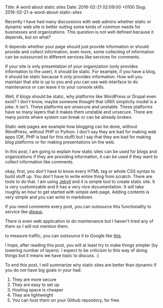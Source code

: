 Title: A word about static sites
Date: 2016-02-21 02:09:00 +0100
Slug: 2016-02-21-a-word-about-static-sites


Recently I have had many discussions with web admins whether static or dynamic web site is better suiting some kinds of common
needs for businesses and organizations. This question is not well defined because it depends, but on what? 

It depends whether your page should just provide information or should provide and collect information, even more, some collecting of information can be outsourced to different services like services for comments. 

If your site is only presentation of your organization (only provides information to the user), it should be static. For example, if you
have a blog, it should be static because it only provides information. How will you maintain that site is up to you and you can use
web interface to do maintenance or can leave it to your console skills. 

Well, if blogs should be static, why platforms like WordPress or Drupal even exist? I don't know, maybe someone thought that 
UNIX simplicity model is a joke. It isn't. These platforms are unsecure and unstable. These platforms have so many layers that it makes them unstable and unsecure. There are many points where system can break or can be already broken. 

Static web pages are example how blogging can be done, without WordPress, without PHP or Python. I don't say they are bad for making web apps (OK, PHP is bad for this stuff) but I say that they are bad for making blog platforms or for making presentations on the web. 

In this post, I am going to explain how static sites can be used for blogs and organizations if they are providing information, it 
can be used if they want to collect information like comments. 

okay, first, you don't have to know every HTML tag or whole CSS syntax to build stuff up. You don't have to write entire thing from 
scratch. There are tools to do that. I am using [Jekyll](https://jekyllrb.com/) and it is simple tool to create static site. It is very customizable and it has 
a very nice documentation. It will take roughly an hour to get started with simple web page. Adding contents is very simple and you
can write in markdown. 

If you need comments every post, you can outsource this functionality to service like [disqus](https://disqus.com/).

There is even web application to do maintenance but I haven't tried any of them so I will not mention them. 

to measure traffic, you can outsource it to Google like [this](https://support.google.com/analytics/answer/1008080?hl=en).

I hope, after reading this post, you will at least try to make things simpler (by lowering number of layers). I expect to be criticism
to this way of doing things but it means we have topic to discuss. :) 

To end this post, I will summarize why static sites are better than dynamic if you do not have big goals in your had:

1. They are more secure 
2. They are easy to set up 
3. Hosting space is cheaper
4. They are lightweight
5. You can host them on your Github repository, for free.


